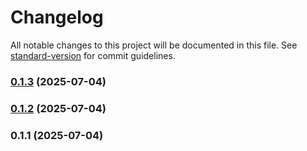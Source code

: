 # Changelog

All notable changes to this project will be documented in this file. See [standard-version](https://github.com/conventional-changelog/standard-version) for commit guidelines.

### [0.1.3](https://github.com/mehdiasadli/clyent/compare/v0.1.2...v0.1.3) (2025-07-04)

### [0.1.2](https://github.com/mehdiasadli/clyent/compare/v0.1.1...v0.1.2) (2025-07-04)

### 0.1.1 (2025-07-04)
